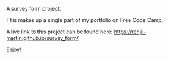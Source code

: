 A survey form project.

This makes up a single part of my portfolio on Free Code Camp.

A live link to this project can be found here: https://rehjii-martin.github.io/survey_form/

Enjoy!
